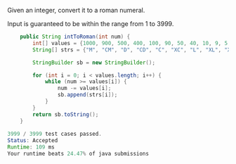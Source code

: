 Given an integer, convert it to a roman numeral.

Input is guaranteed to be within the range from 1 to 3999.

```java
    public String intToRoman(int num) {
        int[] values = {1000, 900, 500, 400, 100, 90, 50, 40, 10, 9, 5, 4, 1};
        String[] strs = {"M", "CM", "D", "CD", "C", "XC", "L", "XL", "X", "IX", "V", "IV", "I"};

        StringBuilder sb = new StringBuilder();

        for (int i = 0; i < values.length; i++) {
            while (num >= values[i]) {
                num -= values[i];
                sb.append(strs[i]);
            }
        }
        return sb.toString();
    }
    
3999 / 3999 test cases passed.
Status: Accepted
Runtime: 109 ms  
Your runtime beats 24.47% of java submissions
```

